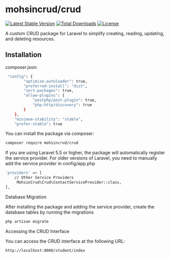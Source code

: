 # mohsincrud/crud

[![Latest Stable Version](https://poser.pugx.org/mohsincrud/crud/v/stable)](https://packagist.org/packages/mohsincrud/crud)
[![Total Downloads](https://poser.pugx.org/mohsincrud/crud/downloads)](https://packagist.org/packages/mohsincrud/crud)
[![License](https://poser.pugx.org/mohsincrud/crud/license)](https://packagist.org/packages/mohsincrud/crud)

A custom CRUD package for Laravel to simplify creating, reading, updating, and deleting resources.

## Installation

composer.json:

```bash
 "config": {
        "optimize-autoloader": true,
        "preferred-install": "dist",
        "sort-packages": true,
        "allow-plugins": {
            "pestphp/pest-plugin": true,
            "php-http/discovery": true
        }
    },
    "minimum-stability": "stable",
    "prefer-stable": true
```


You can install the package via composer:

```bash
composer require mohsincrud/crud
```


If you are using Laravel 5.5 or higher, the package will automatically register the service provider. For older versions of Laravel, you need to manually add the service provider in config/app.php

```bash
'providers' => [
    // Other Service Providers
     MohsinCrud\Crud\ContactServiceProvider::class,
],
```

Database Migration

After installing the package and adding the service provider, create the database tables by running the migrations

```bash
php artisan migrate
```

Accessing the CRUD Interface

You can access the CRUD interface at the following URL:

```bash
http://localhost:8000/student/index
```
